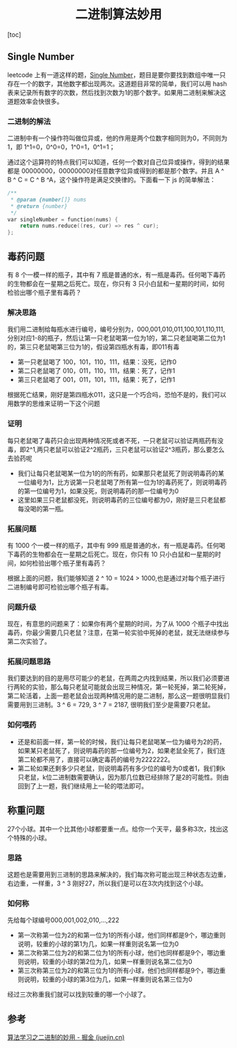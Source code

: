 <h1 align="center">二进制算法妙用</h1>

[toc]

## Single Number

leetcode 上有一道这样的题，[Single Number](https://link.juejin.cn?target=https%3A%2F%2Fleetcode.com%2Fproblems%2Fsingle-number%2F)，题目是要你要找到数组中唯一只存在一个的数字，其他数字都出现两次。这道题目非常的简单，我们可以用 hash 表来记录所有数字的次数，然后找到次数为1的那个数字。如果用二进制来解决这道题效率会快很多。

### 二进制的解法

二进制中有一个操作符叫做位异或，他的作用是两个位数字相同则为0，不同则为1，即 1^1=0，0^0=0，1^0=1，0^1=1；

通过这个运算符的特点我们可以知道，任何一个数对自己位异或操作，得到的结果都是 00000000，00000000对任意数字位异或得到的都是那个数字。并且 A ^ B ^ C = C ^ B ^A，这个操作符是满足交换律的。下面看一下 js 的简单解法：

```c
/**
 * @param {number[]} nums
 * @return {number}
 */
var singleNumber = function(nums) {
    return nums.reduce((res, cur) => res ^ cur);
};
```

## 毒药问题

有 8 个一模一样的瓶子，其中有 7 瓶是普通的水，有一瓶是毒药。任何喝下毒药的生物都会在一星期之后死亡。现在，你只有 3 只小白鼠和一星期的时间，如何检验出哪个瓶子里有毒药？

### 解决思路

我们用二进制给每瓶水进行编号，编号分别为，000,001,010,011,100,101,110,111,分别对应1-8的瓶子，然后让第一只老鼠喝第一位为1的，第二只老鼠喝第二位为1的，第三只老鼠喝第三位为1的，假设第四瓶水有毒，即011有毒

- 第一只老鼠喝了 100，101，110，111，结果：没死，记作0
- 第二只老鼠喝了 010，011，110，111，结果：死了，记作1
- 第三只老鼠喝了 001，011，101，111，结果：死了，记作1

根据死亡结果，刚好是第四瓶水011，这只是一个巧合吗，恐怕不是的，我们可以用数学的思维来证明一下这个问题

### 证明

每只老鼠喝了毒药只会出现两种情况死或者不死，一只老鼠可以验证两瓶药有没毒，即2^1,两只老鼠可以验证2^2瓶药，三只老鼠可以验证2^3瓶药，那么要怎么去验药呢

- 我们让每只老鼠喝某一位为1的的所有药，如果那只老鼠死了则说明毒药的某一位编号为1，比方说第一只老鼠喝了所有第一位为1的毒药死了，则说明毒药的第一位编号为1，如果没死，则说明毒药的那一位编号为0
- 这里如果三只老鼠都没死，则说明毒药的三位编号都为0，刚好是三只老鼠都每没喝的第一瓶。

### 拓展问题

有 1000 个一模一样的瓶子，其中有 999 瓶是普通的水，有一瓶是毒药。任何喝下毒药的生物都会在一星期之后死亡。现在，你只有 10 只小白鼠和一星期的时间，如何检验出哪个瓶子里有毒药？

根据上面的问题，我们能够知道 2 ^ 10 = 1024 > 1000,也是通过对每个瓶子进行二进制编号即可检验出哪个瓶子有毒。

### 问题升级

现在，有意思的问题来了：如果你有两个星期的时间，为了从 1000 个瓶子中找出毒药，你最少需要几只老鼠？注意，在第一轮实验中死掉的老鼠，就无法继续参与第二次实验了。

### 拓展问题思路

我们要达到的目的是用尽可能少的老鼠，在两周之内找到结果，所以我们必须要进行两轮的实验，那么每只老鼠可能就会出现三种情况，第一轮死掉，第二轮死掉，第二轮活着，上面一题老鼠会出现两种情况用的是二进制，那么这一题很明显我们需要用到三进制。3 ^ 6 = 729, 3 ^ 7 = 2187, 很明我们至少是需要7只老鼠。

### 如何喂药

- 还是和前面一样，第一轮的时候，我们让每只老鼠喝某一位为编号为2的药，如果某只老鼠死了，则说明毒药的那一位编号为2，如果老鼠全死了，我们连第二轮都不用了，直接可以确定毒药的编号为2222222。
- 第二轮如果还剩多少只老鼠，则说明毒药有多少位的编号为0或者1，我们剩k只老鼠，k位二进制数需要确认，因为那几位数已经排除了是2的可能性。则由回到了上一题，我们继续用上一轮的喂法即可。

## 称重问题

27个小球。其中一个比其他小球都要重一点。给你一个天平，最多称3次，找出这个特殊的小球。

### 思路

这题也是需要用到三进制的思路来解决的，我们每次称可能出现三种状态左边重，右边重，一样重，3 ^ 3 刚好27，所以我们是可以在3次内找到这个小球。

### 如何称

先给每个球编号000,001,002,010,...,222

- 第一次称第一位为2的和第一位为1的所有小球，他们同样都是9个，哪边重则说明，较重的小球的第1为几，如果一样重则说名第一位为0
- 第二次称第二位为2的和第二位为1的所有小球，他们也同样都是9个，哪边重则说明，较重的小球的第2位为几，如果一样重则说名第二位为0
- 第三次称第三位为2的和第三位为1的所有小球，他们也同样都是9个，哪边重则说明，较重的小球的第3位为几，如果一样重则说名第三位为0

经过三次称重我们就可以找到较重的哪一个小球了。



## 参考

[算法学习之二进制的妙用 - 掘金 (juejin.cn)](https://juejin.cn/post/6844903774427807751)


